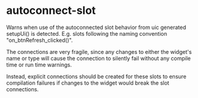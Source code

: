 # autoconnect-slot

Warns when use of the autoconnected slot behavior from uic generated setupUi() is detected.
E.g. slots following the naming convention "on_btnRefresh_clicked()". 

The connections are very fragile, since any changes to either the widget's name or type
will cause the connection to silently fail without any compile time or run time warnings.

Instead, explicit connections should be created for these slots to ensure compilation
failures if changes to the widget would break the slot connections.

